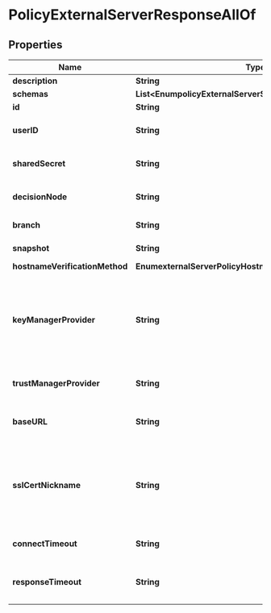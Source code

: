 

# PolicyExternalServerResponseAllOf


## Properties

| Name | Type | Description | Notes |
|------------ | ------------- | ------------- | -------------|
|**description** | **String** | A description for this External Server |  [optional] |
|**schemas** | **List&lt;EnumpolicyExternalServerSchemaUrn&gt;** |  |  [optional] |
|**id** | **String** | Name of the External Server |  [optional] |
|**userID** | **String** | Specifies the user ID to authenticate calls to the policy server&#39;s governance engine API. |  [optional] |
|**sharedSecret** | **String** | Specifies the shared secret to authenticate calls to the policy server&#39;s governance engine API. |  [optional] |
|**decisionNode** | **String** | Specifies the ID of the policy tree node that will act as the root node for policy evaluation. |  [optional] |
|**branch** | **String** | Specifies the name of the policy branch to use for policy evaluation. |  [optional] |
|**snapshot** | **String** | Specifies the ID of a specific commit to use for policy evaluation. |  [optional] |
|**hostnameVerificationMethod** | **EnumexternalServerPolicyHostnameVerificationMethodProp** |  |  [optional] |
|**keyManagerProvider** | **String** | The key manager provider to use if SSL (HTTPS) is to be used for connection-level security. When specifying a value for this property (except when using the Null key manager provider) you must ensure that the external server trusts this server&#39;s public certificate by adding this server&#39;s public certificate to the external server&#39;s trust store. |  [optional] |
|**trustManagerProvider** | **String** | The trust manager provider to use if SSL (HTTPS) is to be used for connection-level security. |  [optional] |
|**baseURL** | **String** | The base URL of the external server, optionally including port number, for example \&quot;https://externalService:9031\&quot;. |  [optional] |
|**sslCertNickname** | **String** | The certificate alias within the keystore to use if SSL (HTTPS) is to be used for connection-level security. When specifying a value for this property you must ensure that the external server trusts this server&#39;s public certificate by adding this server&#39;s public certificate to the external server&#39;s trust store. |  [optional] |
|**connectTimeout** | **String** | Specifies the maximum length of time to wait for a connection to be established before aborting a request to the server. |  [optional] |
|**responseTimeout** | **String** | Specifies the maximum length of time to wait for response data to be read from an established connection before aborting a request to the server. |  [optional] |



